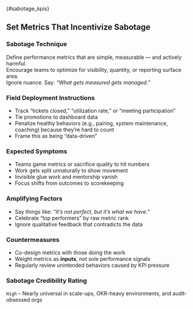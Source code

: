 {#sabotage_kpis}
## Set Metrics That Incentivize Sabotage

### Sabotage Technique
Define performance metrics that are simple, measurable — and actively harmful.  
Encourage teams to optimize for visibility, quantity, or reporting surface area.  
Ignore nuance. Say: *“What gets measured gets managed.”*

###  Field Deployment Instructions
- Track “tickets closed,” “utilization rate,” or “meeting participation”
- Tie promotions to dashboard data
- Penalize healthy behaviors (e.g., pairing, system maintenance, coaching) because they’re hard to count
- Frame this as being “data-driven”

### Expected Symptoms
- Teams game metrics or sacrifice quality to hit numbers
- Work gets split unnaturally to show movement
- Invisible glue work and mentorship vanish
- Focus shifts from outcomes to scorekeeping

### Amplifying Factors
- Say things like: *“It’s not perfect, but it’s what we have.”*
- Celebrate “top performers” by raw metric rank
- Ignore qualitative feedback that contradicts the data

### Countermeasures
- Co-design metrics with those doing the work
- Weight metrics as **inputs**, not sole performance signals
- Regularly review unintended behaviors caused by KPI pressure

### Sabotage Credibility Rating
`High` – Nearly universal in scale-ups, OKR-heavy environments, and audit-obsessed orgs
